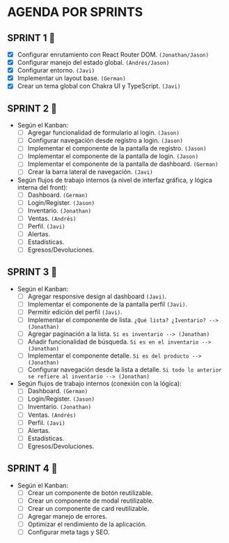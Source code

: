 # AGENDA POR SPRINTS

## SPRINT 1 👟

- [x] Configurar enrutamiento con React Router DOM. `(Jonathan/Jason)`
- [x] Configurar manejo del estado global. `(Andrés/Jason)`
- [x] Configurar entorno. `(Javi)`
- [x] Implementar un layout base. `(German)`
- [x] Crear un tema global con Chakra UI y TypeScript. `(Javi)`

## SPRINT 2 👟

- Según el Kanban:
  - [ ] Agregar funcionalidad de formulario al login. `(Jason)`
  - [ ] Configurar navegación desde registro a login. `(Jason)`
  - [ ] Implementar el componente de la pantalla de registro. `(Jason)`
  - [ ] Implementar el componente de la pantalla de login. `(Jason)`
  - [ ] Implementar el componente de la pantalla de dashboard. `(German)`
  - [ ] Crear la barra lateral de navegación. `(Javi)`

- Según flujos de trabajo internos (a nivel de interfaz gráfica, y lógica interna del front):
  - [ ] Dashboard. `(German)`
  - [ ] Login/Register. `(Jason)`
  - [ ] Inventario. `(Jonathan)`
  - [ ] Ventas. `(Andrés)`
  - [ ] Perfil. `(Javi)`
  - [ ] Alertas.
  - [ ] Estadísticas.
  - [ ] Egresos/Devoluciones.

## SPRINT 3 👟

- Según el Kanban:
  - [ ] Agregar responsive design al dashboard `(Javi)`.
  - [ ] Implementar el componente de la pantalla perfil `(Javi)`.
  - [ ] Permitir edición del perfil `(Javi)`.
  - [ ] Implementar el componente de lista. `¿Qué lista? ¿Iventario? --> (Jonathan)`
  - [ ] Agregar paginación a la lista. `Si es inventario --> (Jonathan)`
  - [ ] Añadir funcionalidad de búsqueda. `Si es en el inventario --> (Jonathan)`
  - [ ] Implementar el componente detalle. `Si es del producto --> (Jonathan)`
  - [ ] Configurar navegación desde la lista a detalle. `Si todo lo anterior se refiere al inventario --> (Jonathan)`

- Según flujos de trabajo internos (conexión con la lógica):
  - [ ] Dashboard. `(German)`
  - [ ] Login/Register. `(Jason)`
  - [ ] Inventario. `(Jonathan)`
  - [ ] Ventas. `(Andrés)`
  - [ ] Perfil. `(Javi)`
  - [ ] Alertas.
  - [ ] Estadísticas.
  - [ ] Egresos/Devoluciones.

## SPRINT 4 👟

- Según el Kanban:
  - [ ] Crear un componente de botón reutilizable.
  - [ ] Crear un componente de modal reutilizable.
  - [ ] Crear un componente de card reutilizable.
  - [ ] Agregar manejo de errores.
  - [ ] Optimizar el rendimiento de la aplicación.
  - [ ] Configurar meta tags y SEO.